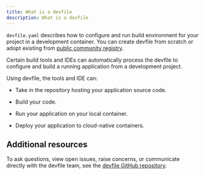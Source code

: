 ```yaml
---
title: What is a devfile
description: What is a devfile
---
```


`devfile.yaml` describes how to configure and run build environment for
your project in a development container. You can create devfile from scratch or
adopt existing from [public community registry](https://registry.devfile.io/viewer).

Certain build tools and IDEs can automatically process the devfile
to configure and build a running application from a development project.

Using devfile, the tools and IDE can:

- Take in the repository hosting your application source code.

- Build your code.

- Run your application on your local container.

- Deploy your application to cloud-native containers.

## Additional resources

To ask questions, view open issues, raise concerns, or communicate
directly with the devfile team, see the [devfile GitHub
repository](https://github.com/devfile/api).

